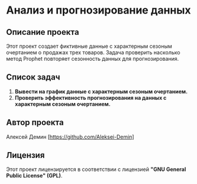 # Анализ и прогнозирование данных

## Описание проекта
Этот проект создает фиктивные данные с характерным сезоным очертанием о продажах трех товаров. Задача проверить насколько метод Prophet повторяет сезонность данных для прогнозирования.

## Список задач
1. **Вывести на график данные с характерным сезоным очертанием.**
2. **Проверить эффективность прогнозирования на данных с характерным сезоным очертанием.**

## Автор проекта
Алексей Демин [https://github.com/Aleksei-Demin]

## Лицензия
Этот проект лицензируется в соответствии с лицензией **"GNU General Public License" (GPL)**.